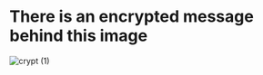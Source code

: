 

#  There is an encrypted message behind this image
  
  
  
  ![crypt (1)](https://user-images.githubusercontent.com/62828693/115583335-6d4f7100-a2e7-11eb-82c3-81d09bc080c6.png)

